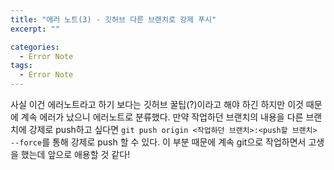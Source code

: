 ```yaml
---
title: "에러 노트(3) - 깃허브 다른 브랜치로 강제 푸시"
excerpt: ""

categories:
  - Error Note
tags:
  - Error Note
---
```


사실 이건 에러노트라고 하기 보다는 깃허브 꿀팁(?)이라고 해야 하긴 하지만 이것 때문에 계속 에러가 났으니 에러노트로 분류했다. 만약 작업하던 브랜치의 내용을 다른 브랜치에 강제로 push하고 싶다면 `git push origin <작업하던 브랜치>:<push할 브랜치> --force`를 통해 강제로 push 할 수 있다. 이 부분 때문에 계속 git으로 작업하면서 고생을 했는데 앞으로 애용할 것 같다!